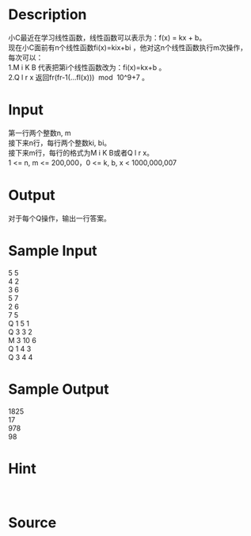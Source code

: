 
# Description

<div class="content"><div>
<div>小C最近在学习线性函数，线性函数可以表示为：f(x) = kx + b。</div>
<div>现在小C面前有n个线性函数fi(x)=kix+bi ，他对这n个线性函数执行m次操作，</div>
<div>每次可以：</div>
<div>1.M i K B 代表把第i个线性函数改为：fi(x)=kx+b 。</div>
<div>2.Q l r x 返回fr(fr-1(...fl(x)))  mod  10^9+7 。</div>
</div>
<p></p></div>

# Input

<div class="content"><div>
<div>第一行两个整数n, m </div>
<div>接下来n行，每行两个整数ki, bi。</div>
<div>接下来m行，每行的格式为M i K B或者Q l r x。</div>
<div>1 &lt;= n, m &lt;= 200,000，0 &lt;= k, b, x &lt; 1000,000,007</div>
</div>
<p></p></div>

# Output

<div class="content"><div>对于每个Q操作，输出一行答案。</div>
<div></div>
<p></p></div>

# Sample Input

<div class="content"><span class="sampledata">5 5<br/>
4 2<br/>
3 6<br/>
5 7<br/>
2 6<br/>
7 5<br/>
Q 1 5 1<br/>
Q 3 3 2<br/>
M 3 10 6<br/>
Q 1 4 3<br/>
Q 3 4 4</span></div>

# Sample Output

<div class="content"><span class="sampledata">1825<br/>
17<br/>
978<br/>
98</span></div>

# Hint

<div class="content"><p></p><p></p><br/>
<p></p><p></p></div>

# Source

<div class="content"><p><a href="problemset.php?search="></a></p></div>

